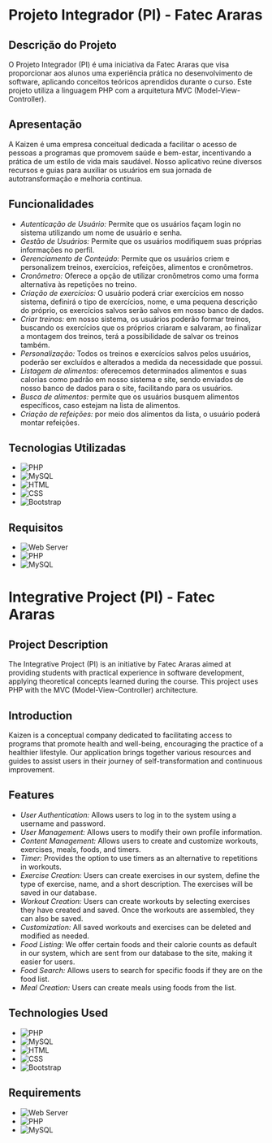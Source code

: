 # Projeto Integrador (PI) - Fatec Araras

## Descrição do Projeto

O Projeto Integrador (PI) é uma iniciativa da Fatec Araras que visa proporcionar aos alunos uma experiência prática no desenvolvimento de software, aplicando conceitos teóricos aprendidos durante o curso. Este projeto utiliza a linguagem PHP com a arquitetura MVC (Model-View-Controller).

## Apresentação
A Kaizen é uma empresa conceitual dedicada a facilitar o acesso de pessoas a programas que promovem saúde e bem-estar, incentivando a prática de um estilo de vida mais saudável. Nosso aplicativo reúne diversos recursos e guias para auxiliar os usuários em sua jornada de autotransformação e melhoria contínua.

## Funcionalidades

- *Autenticação de Usuário:* Permite que os usuários façam login no sistema utilizando um nome de usuário e senha.
-	*Gestão de Usuários:* Permite que os usuários modifiquem suas próprias informações no perfil.
-	*Gerenciamento de Conteúdo:* Permite que os usuários criem e personalizem treinos, exercícios, refeições, alimentos e cronômetros.
-	*Cronômetro:* Oferece a opção de utilizar cronômetros como uma forma alternativa às repetições no treino.
-	*Criação de exercícios:* O usuário poderá criar exercícios em nosso sistema, definirá o tipo de exercícios, nome, e uma pequena descrição do próprio, os exercícios salvos serão salvos em nosso banco de dados.
-	*Criar treinos:* em nosso sistema, os usuários poderão formar treinos, buscando os exercícios que os próprios criaram e salvaram, ao finalizar a montagem dos treinos, terá a possibilidade de salvar os treinos também.
-	*Personalização:* Todos os treinos e exercícios salvos pelos usuários, poderão ser excluídos e alterados a medida da necessidade que possui.
-	*Listagem de alimentos:* oferecemos determinados alimentos e suas calorias como padrão em nosso sistema e site, sendo enviados de nosso banco de dados para o site, facilitando para os usuários.
-	*Busca de alimentos:* permite que os usuários busquem alimentos específicos, caso estejam na lista de alimentos.
-	*Criação de refeições:* por meio dos alimentos da lista, o usuário poderá montar refeições.


## Tecnologias Utilizadas

- ![PHP](https://img.shields.io/badge/PHP-7.4+-blue)
- ![MySQL](https://img.shields.io/badge/MySQL-5.7+-orange)
- ![HTML](https://img.shields.io/badge/HTML-5-red)
- ![CSS](https://img.shields.io/badge/CSS-3-blue)
- ![Bootstrap](https://img.shields.io/badge/Bootstrap-4-purple)

## Requisitos

- ![Web Server](https://img.shields.io/badge/Web_Server-Apache%2FNgix-green)
- ![PHP](https://img.shields.io/badge/PHP-7.4+-blue)
- ![MySQL](https://img.shields.io/badge/MySQL-5.7+-orange)

# Integrative Project (PI) - Fatec Araras

## Project Description

The Integrative Project (PI) is an initiative by Fatec Araras aimed at providing students with practical experience in software development, applying theoretical concepts learned during the course. This project uses PHP with the MVC (Model-View-Controller) architecture.

## Introduction

Kaizen is a conceptual company dedicated to facilitating access to programs that promote health and well-being, encouraging the practice of a healthier lifestyle. Our application brings together various resources and guides to assist users in their journey of self-transformation and continuous improvement.

## Features

- *User Authentication:* Allows users to log in to the system using a username and password.
- *User Management:* Allows users to modify their own profile information.
- *Content Management:* Allows users to create and customize workouts, exercises, meals, foods, and timers.
- *Timer:* Provides the option to use timers as an alternative to repetitions in workouts.
- *Exercise Creation:* Users can create exercises in our system, define the type of exercise, name, and a short description. The exercises will be saved in our database.
- *Workout Creation:* Users can create workouts by selecting exercises they have created and saved. Once the workouts are assembled, they can also be saved.
- *Customization:* All saved workouts and exercises can be deleted and modified as needed.
- *Food Listing:* We offer certain foods and their calorie counts as default in our system, which are sent from our database to the site, making it easier for users.
- *Food Search:* Allows users to search for specific foods if they are on the food list.
- *Meal Creation:* Users can create meals using foods from the list.

## Technologies Used

- ![PHP](https://img.shields.io/badge/PHP-7.4+-blue)
- ![MySQL](https://img.shields.io/badge/MySQL-5.7+-orange)
- ![HTML](https://img.shields.io/badge/HTML-5-red)
- ![CSS](https://img.shields.io/badge/CSS-3-blue)
- ![Bootstrap](https://img.shields.io/badge/Bootstrap-4-purple)

## Requirements

- ![Web Server](https://img.shields.io/badge/Web_Server-Apache%2FNgix-green)
- ![PHP](https://img.shields.io/badge/PHP-7.4+-blue)
- ![MySQL](https://img.shields.io/badge/MySQL-5.7+-orange)
